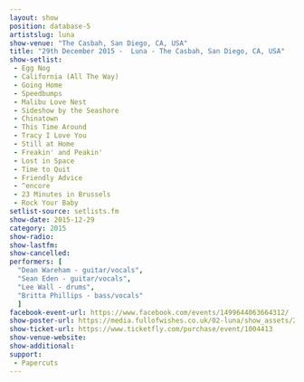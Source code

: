 ```yaml
---
layout: show
position: database-5
artistslug: luna
show-venue: "The Casbah, San Diego, CA, USA"
title: "29th December 2015 -  Luna - The Casbah, San Diego, CA, USA"
show-setlist:
 - Egg Nog
 - California (All The Way)
 - Going Home
 - Speedbumps
 - Malibu Love Nest
 - Sideshow by the Seashore
 - Chinatown
 - This Time Around
 - Tracy I Love You
 - Still at Home
 - Freakin' and Peakin'
 - Lost in Space
 - Time to Quit
 - Friendly Advice
 - ^encore
 - 23 Minutes in Brussels
 - Rock Your Baby
setlist-source: setlists.fm
show-date: 2015-12-29
category: 2015
show-radio:
show-lastfm:
show-cancelled:
performers: [
  "Dean Wareham - guitar/vocals",
  "Sean Eden - guitar/vocals",
  "Lee Wall - drums",
  "Britta Phillips - bass/vocals"
  ]
facebook-event-url: https://www.facebook.com/events/1499644063664312/
show-poster-url: https://media.fullofwishes.co.uk/02-luna/show_assets/2015-12-29/2015-12-29-luna-san-diego-poster.jpg
show-ticket-url: https://www.ticketfly.com/purchase/event/1004413
show-venue-website:
show-additional:
support:
 - Papercuts
---
```

